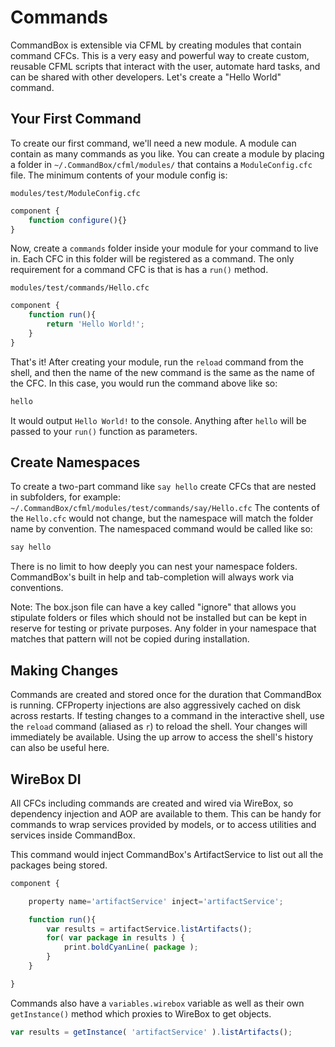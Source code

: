# Commands

CommandBox is extensible via CFML by creating modules that contain command CFCs. This is a very easy and powerful way to create custom, reusable CFML scripts that interact with the user, automate hard tasks, and can be shared with other developers. Let's create a "Hello World" command.

## Your First Command

To create our first command, we'll need a new module. A module can contain as many commands as you like. You can create a module by placing a folder in `~/.CommandBox/cfml/modules/` that contains a `ModuleConfig.cfc` file. The minimum contents of your module config is:

`modules/test/ModuleConfig.cfc`

```javascript
component {
    function configure(){}
}
```

Now, create a `commands` folder inside your module for your command to live in. Each CFC in this folder will be registered as a command. The only requirement for a command CFC is that is has a `run()` method.

`modules/test/commands/Hello.cfc`

```javascript
component {
    function run(){
        return 'Hello World!'; 
    }
}
```

That's it! After creating your module, run the `reload` command from the shell, and then the name of the new command is the same as the name of the CFC. In this case, you would run the command above like so:

```bash
hello
```

It would output `Hello World!` to the console. Anything after `hello` will be passed to your `run()` function as parameters.

## Create Namespaces

To create a two-part command like `say hello` create CFCs that are nested in subfolders, for example: `~/.CommandBox/cfml/modules/test/commands/say/Hello.cfc` The contents of the `Hello.cfc` would not change, but the namespace will match the folder name by convention. The namespaced command would be called like so:

```bash
say hello
```

There is no limit to how deeply you can nest your namespace folders. CommandBox's built in help and tab-completion will always work via conventions.

Note: The box.json file can have a key called "ignore" that allows you stipulate folders or files which should not be installed but can be kept in reserve for testing or private purposes. Any folder in your namespace that matches that pattern will not be copied during installation.

## Making Changes

Commands are created and stored once for the duration that CommandBox is running. CFProperty injections are also aggressively cached on disk across restarts. If testing changes to a command in the interactive shell, use the `reload` command \(aliased as `r`\) to reload the shell. Your changes will immediately be available. Using the up arrow to access the shell's history can also be useful here.

## WireBox DI

All CFCs including commands are created and wired via WireBox, so dependency injection and AOP are available to them. This can be handy for commands to wrap services provided by models, or to access utilities and services inside CommandBox.

This command would inject CommandBox's ArtifactService to list out all the packages being stored.

```javascript
component {

    property name='artifactService' inject='artifactService'; 

    function run(){
        var results = artifactService.listArtifacts();
        for( var package in results ) {
            print.boldCyanLine( package );
        }
    }

}
```

Commands also have a `variables.wirebox` variable as well as their own `getInstance()` method which proxies to WireBox to get objects.

```javascript
var results = getInstance( 'artifactService' ).listArtifacts();
```

